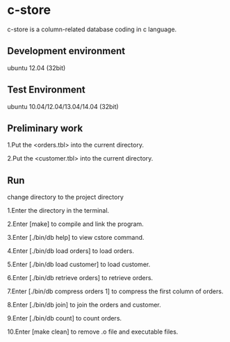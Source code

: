 c-store
=======

c-store is a column-related database coding in c language.


Development environment
-----------------------

ubuntu 12.04 (32bit)


Test Environment
----------------

ubuntu 10.04/12.04/13.04/14.04 (32bit)


Preliminary work
----------------

1.Put the <orders.tbl> into the current directory.

2.Put the <customer.tbl> into the current directory.


Run
---

change directory to the project directory

1.Enter the directory in the terminal.

2.Enter [make] to compile and link the program.

3.Enter [./bin/db help] to view cstore command.

4.Enter [./bin/db load orders] to load  orders.

5.Enter [./bin/db load customer] to load customer.

6.Enter [./bin/db retrieve orders] to retrieve orders.

7.Enter [./bin/db compress orders 1] to compress the first column of orders.

8.Enter [./bin/db join] to join the orders and customer.

9.Enter [./bin/db count] to count orders.

10.Enter [make clean] to remove .o file and executable files.


